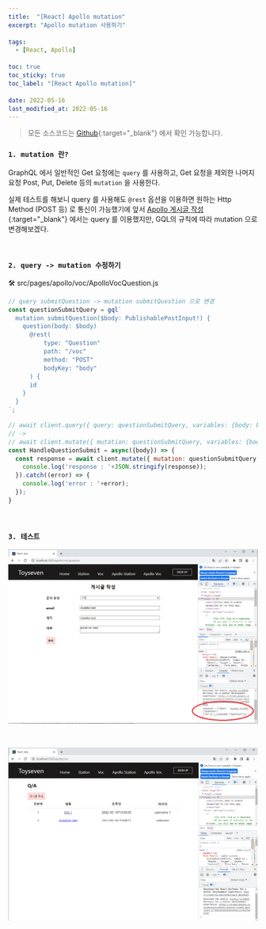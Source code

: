 ```yaml
---
title:  "[React] Apollo mutation"
excerpt: "Apollo mutation 사용하기"

tags:
  - [React, Apollo]

toc: true
toc_sticky: true
toc_label: "[React Apollo mutation]"
 
date: 2022-05-16
last_modified_at: 2022-05-16
---
```


> 모든 소스코드는 [Github](https://github.com/ymkmoon/toyseven-react){:target="_blank"} 에서 확인 가능합니다.

### ``1. mutation 란?``

GraphQL 에서 일반적인 Get 요청에는 `query` 를 사용하고, 
Get 요청을 제외한 나머지 요청 Post, Put, Delete 등의 `mutation` 을 사용한다.

실제 테스트를 해보니 query 를 사용해도 `@rest` 옵션을 이용하면 원하는 Http Method (POST 등) 로 통신이 가능했기에 앞서 [Apollo 게시글 작성](https://ymkmoon.github.io/React-12-Apollo-Voc-Post-Question/){:target="_blank"} 에서는 query 를 이용했지만, GQL의 규칙에 따라 mutation 으로 변경해보겠다.

<br>

### ``2. query -> mutation 수정하기``


🛠 src/pages/apollo/voc/ApolloVocQuestion.js

```js
// query submitQuestion -> mutation submitQuestion 으로 변경
const questionSubmitQuery = gql`
  mutation submitQuestion($body: PublishablePostInput!) {
    question(body: $body) 
      @rest(
          type: "Question" 
          path: "/voc" 
          method: "POST"
          bodyKey: "body"
      ) {
      id
    }
  }
`;
```


```js
// await client.query({ query: questionSubmitQuery, variables: {body: body} }) 
// -> 
// await client.mutate({ mutation: questionSubmitQuery, variables: {body: body} }) 으로 변경
const HandleQuestionSubmit = async({body}) => {
  const response = await client.mutate({ mutation: questionSubmitQuery, variables: {body: body} }).then(response => {
    console.log('response : '+JSON.stringify(response));
  }).catch((error) => {
    console.log('error : '+error);
  });
}
```

<br>

### ``3. 테스트``

![VMWare](/assets/image/react/React_toyseven_react_15.PNG)

<br>

![VMWare](/assets/image/react/React_toyseven_react_16.PNG)